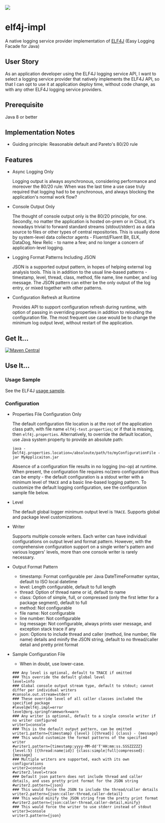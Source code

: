 [![](https://img.shields.io/static/v1?label=github&message=repo&color=blue)](https://github.com/elf4j/elf4j-impl)

# elf4j-impl

A native logging service provider implementation of [ELF4J](https://github.com/elf4j/elf4j) (Easy Logging Facade for
Java)

## User Story

As an application developer using the ELF4J logging service API, I want to select a logging service provider that
natively implements the ELF4J API, so that I can opt to use it at application deploy time, without code change, as with
any other ELF4J logging service providers.

## Prerequisite

Java 8 or better

## Implementation Notes

* Guiding principle: Reasonable default and Pareto's 80/20 rule

## Features

* Async Logging Only

  Logging output is always asynchronous, considering performance and moreover the 80/20 rule: When was the last time a
  use case truly required that logging had to be synchronous, and always blocking the application's normal work flow?
* Console Output Only

  The thought of console output only is the 80/20 principle, for one. Secondly, no matter the application is hosted
  on-prem or in Cloud, it's nowadays trivial to forward standard streams (stdout/stderr) as a data source to files or
  other types of central repositories. This is usually done by system-level data collector agents - Fluentd/Fluent Bit,
  ELK, DataDog, New Relic - to name a few; and no longer a concern of application-level logging.
* Logging Format Patterns Including JSON

  JSON is a supported output pattern, in hopes of helping external log analysis tools. This is in addition to the usual
  line-based patterns - timestamp, level, thread, class, method, file name, line number, and log message. The JSON
  pattern can either be the only output of the log entry, or mixed together with other patterns.
* Configuration Refresh at Runtime

  Provides API to support configuration refresh during runtime, with option of passing in overriding properties in
  addition to reloading the configuration file. The most frequent use case would be to change the minimum log output
  level, without restart of the application.

## Get It...

[![Maven Central](https://img.shields.io/maven-central/v/io.github.elf4j/elf4j-impl.svg?label=Maven%20Central)](https://central.sonatype.com/search?smo=true&q=pkg%253Amaven%252Fio.github.elf4j%252Felf4j-impl)

## Use It...

### Usage Sample

See the ELF4J [usage sample](https://github.com/elf4j/elf4j#for-logging-service-api-users).

### Configuration

* Properties File Configuration Only

  The default configuration file location is at the root of the application class path, with file
  name `elf4j-test.properties`; or if that is missing, then `elf4j.properties`. Alternatively, to override the default
  location, use Java system property to provide an absolute path:

  ```
  java -Delf4j.properties.location=/absoloute/path/to/myConfigurationFile -jar MyApplicaiton.jar
  ``` 

  Absence of a configuration file results in no logging (no-op) at runtime. When present, the configuration file
  requires no/zero configuration thus can be empty - the default configuration is a stdout writer with a minimum level
  of `TRACE` and a basic line-based logging pattern. To customize the default logging configuration, see the
  configuration sample file below.

* Level

  The default global logger minimum output level is `TRACE`. Supports global and package level customizations.

* Writer

  Supports multiple console writers. Each writer can have individual configurations on output level and format pattern.
  However, with the comprehensive configuration support on a single writer's pattern and various loggers' levels, more
  than one console writer is rarely necessary.

* Output Format Pattern
    * timestamp: Format configurable per Java DateTimeFormatter syntax, default to ISO local datetime
    * level: Length configurable, default to full length
    * thread: Option of thread name or id, default to name
    * class: Option of simple, full, or compressed (only the first letter for a package segment), default to full
    * method: Not configurable
    * file name: Not configurable
    * line number: Not configurable
    * log message: Not configurable, always prints user message, and exception stack trace if any
    * json: Options to include thread and caller (method, line number, file name) details and minify the JSON string,
      default to no thread/caller detail and pretty print format

* Sample Configuration File
    * When in doubt, use lower-case.

  ```properties
  ### Any level is optional, default to TRACE if omitted
  ### This override the default global level
  level=info
  ### Global console output stream type, default to stdout; cannot differ per individual writers
  #console.out.stream=stderr
  ### These override level of all caller classes included the specified package
  #level@elf4j.impl=error
  level@org.springframework=warn
  ### Any writer is optional, default to a single console writer if no writer configured
  writer1=console
  ### This is the default output pattern, can be omitted
  writer1.pattern={timestamp} {level} [{thread}] {class} - {message}
  ### This would customize the format patterns of the specified writer
  #writer1.pattern={timestamp:yyyy-MM-dd'T'HH:mm:ss.SSSZZZZZ} {level:5} [{thread:name|id}] {class:simple|full|compressed}: {message}
  ### Multiple writers are supported, each with its own configurations
  writer2=console
  #writer2.level=trace
  ### Default json pattern does not include thread and caller details, and uses pretty print format for the JSON string
  #writer2.pattern={json}
  ### This would force the JSON to include the thread/caller details
  writer2.pattern={json:caller-thread,caller-detail}
  ### This would minify the JSON string from the pretty print format
  #writer2.pattern={json:caller-thread,caller-detail,minify}
  ### This would force the writer to use stderr instead of stdout
  writer3=console
  writer3.pattern={json}
  ```
